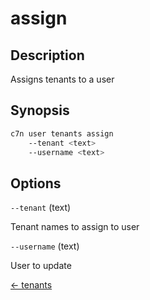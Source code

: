 # assign

## Description

Assigns tenants to a user

## Synopsis

```bash
c7n user tenants assign
    --tenant <text>
    --username <text>
```

## Options

`--tenant` (text) 

Tenant names to assign to user

`--username` (text) 

User to update


[← tenants](./index.md)